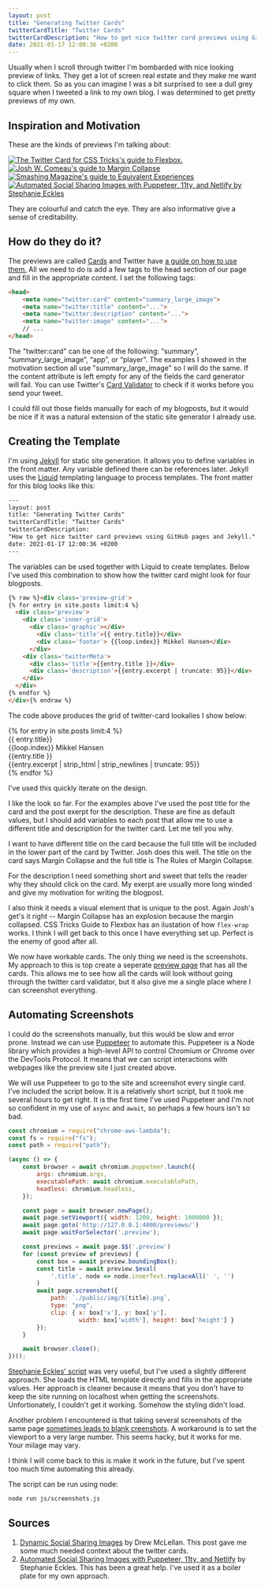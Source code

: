 ```yaml
---
layout: post
title: "Generating Twitter Cards"
twitterCardTitle: "Twitter Cards"
twitterCardDescription: "How to get nice twitter card previews using GitHub pages and Jekyll."
date: 2021-01-17 12:00:36 +0200
---
```


Usually when I scroll through twitter I'm bombarded with nice looking preview of links. They get a lot of screen real estate and they make me want to click them. So as you can imagine I was a bit surprised to see a dull grey square when I tweeted a link to my own blog. I was determined to get pretty previews of my own.

## Inspiration and Motivation
These are the kinds of previews I'm talking about:

<div class='preview-grid'>
    <div class='screenshot'>
        <a href='https://css-tricks.com/snippets/css/a-guide-to-flexbox/'><img src="/data/social-media-preview/cssTricksFlexbox.JPG" alt="The Twitter Card for CSS Tricks's guide to Flexbox."></a>
    </div>
    <div class='screenshot'>
        <a href='https://www.joshwcomeau.com/css/rules-of-margin-collapse/'><img src="/data/social-media-preview/joshWMarginCollapse.JPG" alt="Josh W. Comeau's guide to Margin Collapse"></a>
    </div>
    <div class='screenshot'>
        <a href='https://www.smashingmagazine.com/2020/05/equivalent-experiences-part1/'><img src="/data/social-media-preview/smashingMagazine.JPG" alt="Smashing Magazine's guide to Equivalent Experiences"></a>
    </div>
    <div class='screenshot'>
        <a href='https://dev.to/5t3ph/automated-social-sharing-images-with-puppeteer-11ty-and-netlify-22ln'><img src="/data/social-media-preview/StephanieEAutomatedSocial.PNG" alt="Automated Social Sharing Images with Puppeteer, 11ty, and Netlify by Stephanie Eckles"></a>
    </div>
</div>

They are colourful and catch the eye. They are also informative give a sense of creditability.

## How do they do it?

The previews are called [Cards](https://developer.twitter.com/en/docs/twitter-for-websites/cards/overview/abouts-cards) and Twitter have [a guide on how to use them.](https://developer.twitter.com/en/docs/twitter-for-websites/cards/guides/getting-started) All we need to do is add a few tags to the head section of our page and fill in the appropriate content. I set the following tags:
```html
<head>
    <meta name="twitter:card" content="summary_large_image">
    <meta name="twitter:title" content="...">
    <meta name="twitter:description" content="...">
    <meta name="twitter:image" content="...">
    // ...
</head>
```

The "twitter:card" can be one of the following: “summary”, “summary_large_image”, “app”, or “player”. The examples I showed in the motivation section all use "summary_large_image" so I will do the same. If the content attribute is left empty for any of the fields the card generator will fail. You can use Twitter's [Card Validator](https://cards-dev.twitter.com/validator) to check if it works before you send your tweet.

I could fill out those fields manually for each of my blogposts, but it would be nice if it was a natural extension of the static site generator I already use. 

## Creating the Template
I'm using [Jekyll](jekyllrb.com/) for static site generation. It allows you to define variables in the front matter. Any variable defined there can be references later. Jekyll uses the [Liquid](https://shopify.github.io/liquid/) templating language to process templates. The front matter for this blog looks like this:

```html
---
layout: post
title: "Generating Twitter Cards"
twitterCardTitle: "Twitter Cards"
twitterCardDescription: 
"How to get nice twitter card previews using GitHub pages and Jekyll."
date: 2021-01-17 12:00:36 +0200
---
```

The variables can be used together with Liquid to create templates. Below I've used this combination to show how the twitter card might look for four blogposts.

```html
{% raw %}<div class='preview-grid'>
{% for entry in site.posts limit:4 %}
  <div class='preview'>
    <div class='inner-grid'>
      <div class='graphic'></div>
        <div class='title'>{{ entry.title}}</div>
        <div class='footer'> {{loop.index}} Mikkel Hansen</div>
      </div>
    <div class='twitterMeta'>
      <div class='title'>{{entry.title }}</div>
      <div class='description'>{{entry.excerpt | truncate: 95}}</div>
    </div>
  </div>
{% endfor %}
</div>{% endraw %}
```

The code above produces the grid of twitter-card lookalies I show below:

<div class='preview-grid'>
{% for entry in site.posts limit:4 %}
    <div class='preview'>
        <div class='inner-grid'>
            <div class='graphic'></div>
            <div class='title'>{{ entry.title}}</div>
            <div class='footer'> {{loop.index}} Mikkel Hansen</div>
        </div>
        <div class='twitterMeta'>
            <div class='title'>{{entry.title }}</div>
            <div class='description'>{{entry.excerpt | strip_html | strip_newlines | truncate: 95}}</div>
        </div>
    </div>
{% endfor %}
</div>

I've used this quickly iterate on the design. 

I like the look so far. For the examples above I've used the post title for the card and the post exerpt for the description. These are fine as default values, but I should add variables to each post that allow me to use a different title and description for the twitter card. Let me tell you why.

I want to have different title on the card because the full title will be included in the lower part of the card by Twitter. Josh does this well. The title on the card says Margin Collapse and the full title is The Rules of Margin Collapse.

For the description I need something short and sweet that tells the reader why they should click on the card. My exerpt are usually more long winded and give my motivation for writing the blogpost.

I also think it needs a visual element that is unique to the post. Again Josh's get's it right -- Margin Collapse has an explosion because the margin collapsed. CSS Tricks Guide to Flexbox has an ilustation of how `flex-wrap` works. I think I will get back to this once I have everything set up. Perfect is the enemy of good after all. 

We now have workable cards. The only thing we need is the screenshots. My approach to this is top create a seperate [preview page]('previews/') that has all the cards. This allows me to see how all the cards will look without going through the twitter card validator, but it also give me a single place where I can screenshot everything.

## Automating Screenshots
I could do the screenshots manually, but this would be slow and error prone. Instead we can use [Puppeteer](https://devdocs.io/puppeteer/) to automate this. Puppeteer is a Node library which provides a high-level API to control Chromium or Chrome over the DevTools Protocol. It means that we can script interactions with webpages like the preview site I just created above. 

We will use Puppeteer to go to the site and screenshot every single card. I've included the script below. It is a relatively short script, but it took me several hours to get right. It is the first time I've used Puppeteer and I'm not so confident in my use of `async` and `await`, so perhaps a few hours isn't so bad.

```javascript
const chromium = require("chrome-aws-lambda");
const fs = require("fs");
const path = require("path");

(async () => {
    const browser = await chromium.puppeteer.launch({
        args: chromium.args,
        executablePath: await chromium.executablePath,
        headless: chromium.headless,
    });

    const page = await browser.newPage();
    await page.setViewport({ width: 1200, height: 1000000 }); 
    await page.goto('http://127.0.0.1:4000/previews/')
    await page.waitForSelector('.preview');

    const previews = await page.$$('.preview')
    for (const preview of previews) {
        const box = await preview.boundingBox();
        const title = await preview.$eval(
            '.title', node => node.innerText.replaceAll(' ', '')
        )
        await page.screenshot({
            path: `./public/img/${title}.png`,
            type: "png",
            clip: { x: box['x'], y: box['y'], 
                    width: box['width'], height: box['height'] }
        });
    }

    await browser.close();
})();
```
[Stephanie Eckles' script](https://dev.to/5t3ph/automated-social-sharing-images-with-puppeteer-11ty-and-netlify-22ln) was very useful, but I've used a slightly different approach. She loads the HTML template directly and fills in the appropriate values. Her approach is cleaner because it means that you don't have to keep the site running on localhost when getting the screenshots. Unfortionately, I couldn't get it working. Somehow the styling didn't load. 

Another problem I encountered is that taking several screenshots of the same page [sometimes leads to blank creenshots](https://github.com/puppeteer/puppeteer/issues/2357). A workaround is to set the viewport to a very large number. This seems hacky, but it works for me. Your milage may vary.

I think I will come back to this is make it work in the future, but I've spent too much time automating this already.

The script can be run using node:

```bash
node run js/screenshots.js
```

## Sources
1. [Dynamic Social Sharing Images](https://24ways.org/2018/dynamic-social-sharing-images/) by Drew McLellan. This post gave me some much needed context about the twitter cards.
1. [Automated Social Sharing Images with Puppeteer, 11ty, and Netlify](https://dev.to/5t3ph/automated-social-sharing-images-with-puppeteer-11ty-and-netlify-22ln) by Stephanie Eckles. This has been a great help. I've used it as a boiler plate for my own approach.

<link rel="stylesheet" href="/css/social-media-preview.css">